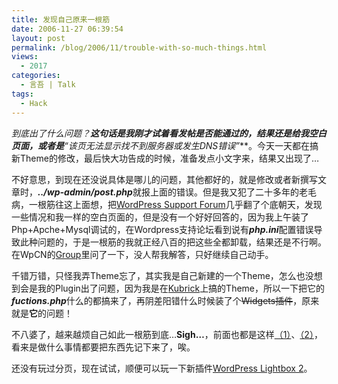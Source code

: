 ```yaml
---
title: 发现自己原来一根筋
date: 2006-11-27 06:39:54
layout: post
permalink: /blog/2006/11/trouble-with-so-much-things.html
views:
  - 2017
categories:
  - 言吾 | Talk
tags:
  - Hack
---
```

**到底出了什么问题？**这句话是我刚才试着看发帖是否能通过的，结果还是给我空白页面，或者是***&#8220;该页无法显示找不到服务器或发生DNS错误&#8221;***。今天一天都在搞新Theme的修改，最后快大功告成的时候，准备发点小文字来，结果又出现了&#8230;

不好意思，到现在还没说具体是哪儿的问题，其他都好的，就是修改或者新撰写文章时，***../wp-admin/post.php***就报上面的错误。但是我又犯了二十多年的老毛病，一根筋往这上面想，把<a href="http://wordpress.org/support/forum/3" title="How-To and Troubleshooting « WordPress Support" target="_blank">WordPress Support Forum</a>几乎翻了个底朝天，发现一些情况和我一样的空白页面的，但是没有一个好好回答的，因为我上午装了Php+Apche+Mysql调试的，在Wordpress支持论坛看到说有***php.ini***配置错误导致此种问题的，于是一根筋的我就正经八百的把这些全都卸载，结果还是不行啊。在WpCN的<a href="http://groups.google.com/group/WordPressCN" title="WordpressCN Google Group" target="_blank">Group</a>里问了一下，没人帮我解答，只好继续自己动手。<span id="more-47"></span>

千错万错，只怪我弄Theme忘了，其实我是自己新建的一个Theme，怎么也没想到会是我的Plugin出了问题，因为我是在<a href="http://binarybonsai.com/wordpress/kubrick/" title="Kubrick at Binary Bonsai" target="_blank">Kubrick</a>上搞的Theme，所以一下把它的***fuctions.php***什么的都搞来了，再阴差阳错什么时候装了个<del datetime="2006-11-26T11:22:41+00:00">Widgets插件</del>，原来就是**它**的问题！

不八婆了，越来越烦自己如此一根筋到底&#8230;**Sigh&#8230;**，前面也都是这样[（1）][1]、[（2）][2]，看来是做什么事情都要把东西先记下来了，唉。

还没有玩过分页，现在试试，顺便可以玩一下新插件<a href="http://zeo.unic.net.my/notes/lightbox-js-version-20/" title="WordPress Lightbox 2" target="_blank">WordPress Lightbox 2</a>。

 [1]: http://chenjun.com/blog/2006/11/small-cases.html " 二三事"
 [2]: http://chenjun.com/blog/2006/11/wordpress-language-pack-and-utw-permalink-structure-fix.html "解决WP汉化和UTW链接问题"